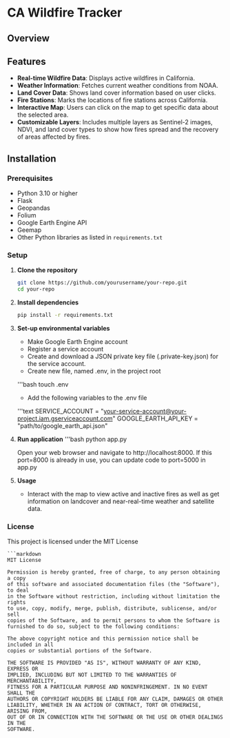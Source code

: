 # CA Wildfire Tracker

## Overview

## Features

- **Real-time Wildfire Data**: Displays active wildfires in California.
- **Weather Information**: Fetches current weather conditions from NOAA.
- **Land Cover Data**: Shows land cover information based on user clicks.
- **Fire Stations**: Marks the locations of fire stations across California.
- **Interactive Map**: Users can click on the map to get specific data about the selected area.
- **Customizable Layers**: Includes multiple layers as Sentinel-2 images, NDVI, and land cover types to show how fires spread and the recovery of areas affected by fires.

## Installation

### Prerequisites

- Python 3.10 or higher
- Flask
- Geopandas
- Folium
- Google Earth Engine API
- Geemap
- Other Python libraries as listed in `requirements.txt`

### Setup

1. **Clone the repository**

   ```bash
   git clone https://github.com/yourusername/your-repo.git
   cd your-repo

2. **Install dependencies**
   ```bash
   pip install -r requirements.txt

3. **Set-up environmental variables**
    - Make Google Earth Engine account
    - Register a service account 
    - Create and download a JSON private key file (.private-key.json) for the service account.
    - Create new file, named .env, in the project root

    '''bash
    touch .env

    - Add the following variables to the .env file

    '''text
    SERVICE_ACCOUNT = "your-service-account@your-project.iam.gserviceaccount.com"
    GOOGLE_EARTH_API_KEY = "path/to/google_earth_api.json"

4. **Run application**
   '''bash
   python app.py

    Open your web browser and navigate to http://localhost:8000. If this port=8000 is already in use, you can update code to port=5000 in app.py

5. **Usage** 
    - Interact with the map to view active and inactive fires as well as get information on landcover and near-real-time weather and satellite data.

### License

This project is licensed under the MIT License

    ```markdown
    MIT License

    Permission is hereby granted, free of charge, to any person obtaining a copy
    of this software and associated documentation files (the "Software"), to deal
    in the Software without restriction, including without limitation the rights
    to use, copy, modify, merge, publish, distribute, sublicense, and/or sell
    copies of the Software, and to permit persons to whom the Software is
    furnished to do so, subject to the following conditions:

    The above copyright notice and this permission notice shall be included in all
    copies or substantial portions of the Software.

    THE SOFTWARE IS PROVIDED "AS IS", WITHOUT WARRANTY OF ANY KIND, EXPRESS OR
    IMPLIED, INCLUDING BUT NOT LIMITED TO THE WARRANTIES OF MERCHANTABILITY,
    FITNESS FOR A PARTICULAR PURPOSE AND NONINFRINGEMENT. IN NO EVENT SHALL THE
    AUTHORS OR COPYRIGHT HOLDERS BE LIABLE FOR ANY CLAIM, DAMAGES OR OTHER
    LIABILITY, WHETHER IN AN ACTION OF CONTRACT, TORT OR OTHERWISE, ARISING FROM,
    OUT OF OR IN CONNECTION WITH THE SOFTWARE OR THE USE OR OTHER DEALINGS IN THE
    SOFTWARE.
        



